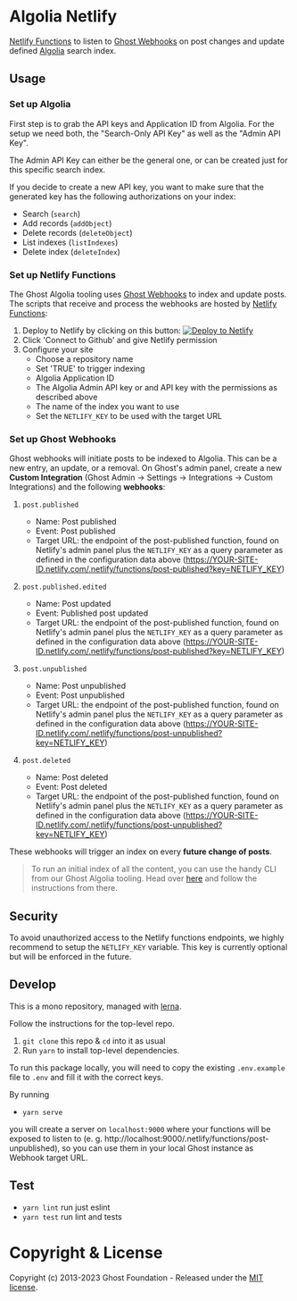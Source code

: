 # Algolia Netlify

[Netlify Functions](https://www.netlify.com/products/functions/) to listen to [Ghost Webhooks](https://ghost.org/docs/api/webhooks/) on post changes and update defined [Algolia](https://www.algolia.com/) search index.

## Usage

### Set up Algolia

First step is to grab the API keys and Application ID from Algolia. For the setup we need both, the "Search-Only API Key" as well as the "Admin API Key".

The Admin API Key can either be the general one, or can be created just for this specific search index.

If you decide to create a new API key, you want to make sure that the generated key has the following authorizations on your index:

- Search (`search`)
- Add records (`addObject`)
- Delete records (`deleteObject`)
- List indexes (`listIndexes`)
- Delete index (`deleteIndex`)

### Set up Netlify Functions

The Ghost Algolia tooling uses [Ghost Webhooks](https://ghost.org/docs/api/webhooks/) to index and update posts. The scripts that receive and process the webhooks are hosted by [Netlify Functions](https://www.netlify.com/products/functions/):

1. Deploy to Netlify by clicking on this button:
   [![Deploy to Netlify](https://www.netlify.com/img/deploy/button.svg)](https://app.netlify.com/start/deploy?repository=https://github.com/TryGhost/algolia)
2. Click 'Connect to Github' and give Netlify permission
3. Configure your site
    - Choose a repository name
    - Set 'TRUE' to trigger indexing
    - Algolia Application ID
    - The Algolia Admin API key or and API key with the permissions as described above
    - The name of the index you want to use
    - Set the `NETLIFY_KEY` to be used with the target URL

### Set up Ghost Webhooks

Ghost webhooks will initiate posts to be indexed to Algolia. This can be a new entry, an update, or a removal. On Ghost's admin panel, create a new **Custom Integration** (Ghost Admin &#8594; Settings &#8594; Integrations &#8594; Custom Integrations) and the following **webhooks**:

1. `post.published`
   - Name: Post published
   - Event: Post published
   - Target URL: the endpoint of the post-published function, found on Netlify's admin panel plus the `NETLIFY_KEY` as a query parameter as defined in the configuration data above (https://YOUR-SITE-ID.netlify.com/.netlify/functions/post-published?key=NETLIFY_KEY)

2. `post.published.edited`
   - Name: Post updated
   - Event: Published post updated
   - Target URL: the endpoint of the post-published function, found on Netlify's admin panel plus the `NETLIFY_KEY` as a query parameter as defined in the configuration data above (https://YOUR-SITE-ID.netlify.com/.netlify/functions/post-published?key=NETLIFY_KEY)

3. `post.unpublished`
   - Name: Post unpublished
   - Event: Post unpublished
   - Target URL: the endpoint of the post-published function, found on Netlify's admin panel plus the `NETLIFY_KEY` as a query parameter as defined in the configuration data above (https://YOUR-SITE-ID.netlify.com/.netlify/functions/post-unpublished?key=NETLIFY_KEY)

4. `post.deleted`
   - Name: Post deleted
   - Event: Post deleted
   - Target URL: the endpoint of the post-published function, found on Netlify's admin panel plus the `NETLIFY_KEY` as a query parameter as defined in the configuration data above (https://YOUR-SITE-ID.netlify.com/.netlify/functions/post-unpublished?key=NETLIFY_KEY)

These webhooks will trigger an index on every **future change of posts**.

> To run an initial index of all the content, you can use the handy CLI from our Ghost Algolia tooling. Head over [here](https://github.com/TryGhost/algolia/tree/master/packages/algolia) and follow the instructions from there.


## Security

To avoid unauthorized access to the Netlify functions endpoints, we highly recommend to setup the `NETLIFY_KEY` variable. This key is currently optional but will be enforced in the future.

## Develop

This is a mono repository, managed with [lerna](https://lernajs.io/).

Follow the instructions for the top-level repo.
1. `git clone` this repo & `cd` into it as usual
2. Run `yarn` to install top-level dependencies.

To run this package locally, you will need to copy the existing `.env.example` file to `.env` and fill it with the correct keys.

By running

- `yarn serve`

you will create a server on `localhost:9000` where your functions will be exposed to listen to (e. g. http://localhost:9000/.netlify/functions/post-unpublished), so you can use them in your local Ghost instance as Webhook target URL.


## Test

- `yarn lint` run just eslint
- `yarn test` run lint and tests


# Copyright & License

Copyright (c) 2013-2023 Ghost Foundation - Released under the [MIT license](LICENSE).
